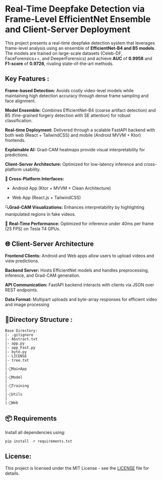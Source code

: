 # Real-Time Deepfake Detection via Frame-Level EfficientNet  Ensemble and Client-Server Deployment

This project presents a real-time deepfake detection system that leverages frame-level analysis using an ensemble of **EfficientNet-B4 and B5 models**. The models are trained on large-scale datasets (Celeb-DF, FaceForensics++, and DeeperForensics) and achieve **AUC** of **0.9958** and **F1-score** of **0.9726**, rivaling state-of-the-art methods.


## Key Features :
**Frame-based Detection:** Avoids costly video-level models while maintaining high detection accuracy through dense frame sampling and face alignment.

**Model Ensemble:** Combines EfficientNet-B4 (coarse artifact detection) and B5 (fine-grained forgery detection with SE attention) for robust classification.

**Real-time Deployment:** Delivered through a scalable FastAPI backend with both web (React + TailwindCSS) and mobile (Android MVVM + Ktor) frontends.

**Explainable AI:** Grad-CAM heatmaps provide visual interpretability for predictions.

**Client-Server Architecture:** Optimized for low-latency inference and cross-platform usability.

**📱 Cross-Platform Interfaces:**

- Android App (Ktor + MVVM + Clean Architecture)

- Web App (React.js + TailwindCSS)

🔍**Grad-CAM Visualizations:** Enhances interpretability by highlighting manipulated regions in fake videos.

🚀 **Real-Time Performance:** Optimized for inference under 40ms per frame (25 FPS) on Tesla T4 GPUs.



## 🌐 Client-Server Architecture

**Frontend Clients:** Android and Web apps allow users to upload videos and view predictions.

**Backend Server:** Hosts EfficientNet models and handles preprocessing, inference, and Grad-CAM generation.

**API Communication:** FastAPI backend interacts with clients via JSON over REST endpoints.

**Data Format:** Multipart uploads and byte-array responses for efficient video and image processing

## 📁Directory Structure :
```
Base Directory:
|- .gitignore
|- Abstract.txt
|- app.py
|- app_Fast.py
|- byte.py
|- LICENSE
|- tree.txt
|
|-📁MainApp
|                           
|-📁Model
|           
|-📁Training
|      
|-📁Utils
|            
|-📁Web
```
## 📦 Requirements
Install all dependencies using:
``` python
pip install -r requirements.txt
```

## License:
This project is licensed under the MIT License - see the [LICENSE](LICENSE) file for details.
